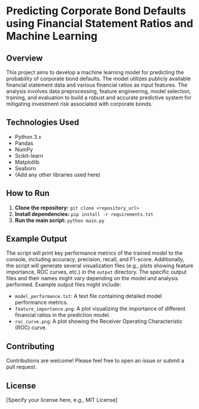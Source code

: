 # Predicting Corporate Bond Defaults using Financial Statement Ratios and Machine Learning

## Overview

This project aims to develop a machine learning model for predicting the probability of corporate bond defaults.  The model utilizes publicly available financial statement data and various financial ratios as input features.  The analysis involves data preprocessing, feature engineering, model selection, training, and evaluation to build a robust and accurate predictive system for mitigating investment risk associated with corporate bonds.

## Technologies Used

* Python 3.x
* Pandas
* NumPy
* Scikit-learn
* Matplotlib
* Seaborn
* (Add any other libraries used here)

## How to Run

1. **Clone the repository:**  `git clone <repository_url>`
2. **Install dependencies:** `pip install -r requirements.txt`
3. **Run the main script:** `python main.py`


## Example Output

The script will print key performance metrics of the trained model to the console, including accuracy, precision, recall, and F1-score.  Additionally, the script will generate several visualization files (e.g., plots showing feature importance, ROC curves, etc.) in the `output` directory.  The specific output files and their names might vary depending on the model and analysis performed.  Example output files might include:

* `model_performance.txt`:  A text file containing detailed model performance metrics.
* `feature_importance.png`: A plot visualizing the importance of different financial ratios in the prediction model.
* `roc_curve.png`:  A plot showing the Receiver Operating Characteristic (ROC) curve.


## Contributing

Contributions are welcome! Please feel free to open an issue or submit a pull request.


## License

[Specify your license here, e.g., MIT License]